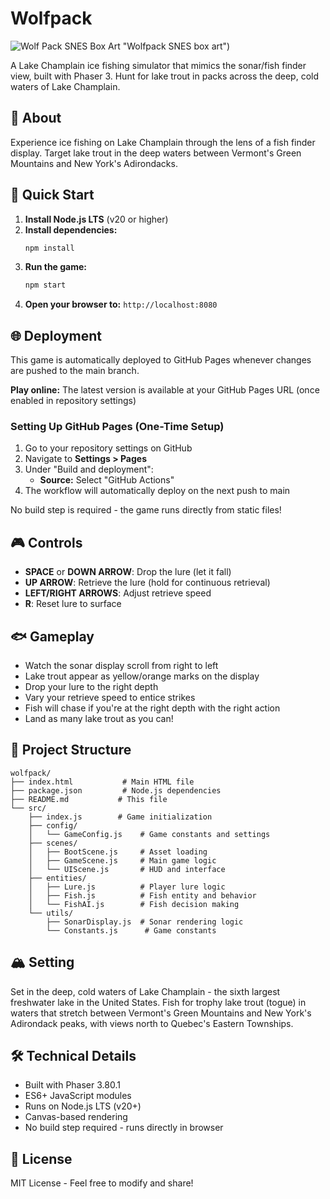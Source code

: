 # Wolfpack
![Wolf Pack SNES Box Art](https://github.com/dirtybirdnj/wolfpack/blob/main/samples/snes-wolfpack.jpg?raw=true) "Wolfpack SNES box art")

A Lake Champlain ice fishing simulator that mimics the sonar/fish finder view, built with Phaser 3. Hunt for lake trout in packs across the deep, cold waters of Lake Champlain.

## 🎣 About

Experience ice fishing on Lake Champlain through the lens of a fish finder display. Target lake trout in the deep waters between Vermont's Green Mountains and New York's Adirondacks.

## 🚀 Quick Start

1. **Install Node.js LTS** (v20 or higher)
2. **Install dependencies:**
   ```bash
   npm install
   ```
3. **Run the game:**
   ```bash
   npm start
   ```
4. **Open your browser to:** `http://localhost:8080`

## 🌐 Deployment

This game is automatically deployed to GitHub Pages whenever changes are pushed to the main branch.

**Play online:** The latest version is available at your GitHub Pages URL (once enabled in repository settings)

### Setting Up GitHub Pages (One-Time Setup)

1. Go to your repository settings on GitHub
2. Navigate to **Settings > Pages**
3. Under "Build and deployment":
   - **Source:** Select "GitHub Actions"
4. The workflow will automatically deploy on the next push to main

No build step is required - the game runs directly from static files!

## 🎮 Controls

- **SPACE** or **DOWN ARROW**: Drop the lure (let it fall)
- **UP ARROW**: Retrieve the lure (hold for continuous retrieval)
- **LEFT/RIGHT ARROWS**: Adjust retrieve speed
- **R**: Reset lure to surface

## 🐟 Gameplay

- Watch the sonar display scroll from right to left
- Lake trout appear as yellow/orange marks on the display
- Drop your lure to the right depth
- Vary your retrieve speed to entice strikes
- Fish will chase if you're at the right depth with the right action
- Land as many lake trout as you can!

## 📁 Project Structure

```
wolfpack/
├── index.html           # Main HTML file
├── package.json         # Node.js dependencies
├── README.md           # This file
└── src/
    ├── index.js        # Game initialization
    ├── config/
    │   └── GameConfig.js    # Game constants and settings
    ├── scenes/
    │   ├── BootScene.js     # Asset loading
    │   ├── GameScene.js     # Main game logic
    │   └── UIScene.js       # HUD and interface
    ├── entities/
    │   ├── Lure.js          # Player lure logic
    │   ├── Fish.js          # Fish entity and behavior
    │   └── FishAI.js        # Fish decision making
    └── utils/
        ├── SonarDisplay.js  # Sonar rendering logic
        └── Constants.js      # Game constants
```

## 🏔️ Setting

Set in the deep, cold waters of Lake Champlain - the sixth largest freshwater lake in the United States. Fish for trophy lake trout (togue) in waters that stretch between Vermont's Green Mountains and New York's Adirondack peaks, with views north to Quebec's Eastern Townships.

## 🛠️ Technical Details

- Built with Phaser 3.80.1
- ES6+ JavaScript modules
- Runs on Node.js LTS (v20+)
- Canvas-based rendering
- No build step required - runs directly in browser

## 📝 License

MIT License - Feel free to modify and share!

